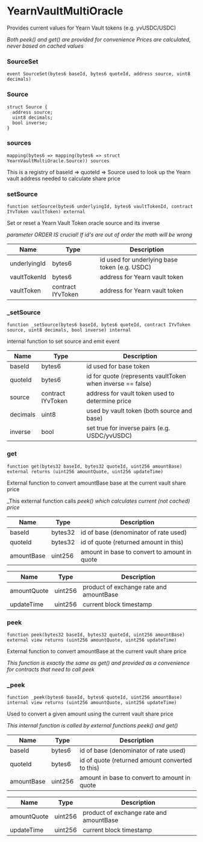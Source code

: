 # YearnVaultMultiOracle

Provides current values for Yearn Vault tokens (e.g. yvUSDC/USDC)

_Both peek() and get() are provided for convenience
       Prices are calculated, never based on cached values_

### SourceSet

```solidity
event SourceSet(bytes6 baseId, bytes6 quoteId, address source, uint8 decimals)
```

### Source

```solidity
struct Source {
  address source;
  uint8 decimals;
  bool inverse;
}
```

### sources

```solidity
mapping(bytes6 => mapping(bytes6 => struct YearnVaultMultiOracle.Source)) sources
```

This is a registry of baseId => quoteId => Source
       used to look up the Yearn vault address needed to calculate share price

### setSource

```solidity
function setSource(bytes6 underlyingId, bytes6 vaultTokenId, contract IYvToken vaultToken) external
```

Set or reset a Yearn Vault Token oracle source and its inverse

_parameter ORDER IS crucial!  If id's are out of order the math will be wrong_

| Name | Type | Description |
| ---- | ---- | ----------- |
| underlyingId | bytes6 | id used for underlying base token (e.g. USDC) |
| vaultTokenId | bytes6 | address for Yearn vault token |
| vaultToken | contract IYvToken | address for Yearn vault token |

### _setSource

```solidity
function _setSource(bytes6 baseId, bytes6 quoteId, contract IYvToken source, uint8 decimals, bool inverse) internal
```

internal function to set source and emit event

| Name | Type | Description |
| ---- | ---- | ----------- |
| baseId | bytes6 | id used for base token |
| quoteId | bytes6 | id for quote (represents vaultToken when inverse == false) |
| source | contract IYvToken | address for vault token used to determine price |
| decimals | uint8 | used by vault token (both source and base) |
| inverse | bool | set true for inverse pairs (e.g. USDC/yvUSDC) |

### get

```solidity
function get(bytes32 baseId, bytes32 quoteId, uint256 amountBase) external returns (uint256 amountQuote, uint256 updateTime)
```

External function to convert amountBase base at the current vault share price

_This external function calls _peek() which calculates current (not cached) price_

| Name | Type | Description |
| ---- | ---- | ----------- |
| baseId | bytes32 | id of base (denominator of rate used) |
| quoteId | bytes32 | id of quote (returned amount in this) |
| amountBase | uint256 | amount in base to convert to amount in quote |

| Name | Type | Description |
| ---- | ---- | ----------- |
| amountQuote | uint256 | product of exchange rate and amountBase |
| updateTime | uint256 | current block timestamp |

### peek

```solidity
function peek(bytes32 baseId, bytes32 quoteId, uint256 amountBase) external view returns (uint256 amountQuote, uint256 updateTime)
```

External function to convert amountBase at the current vault share price

_This function is exactly the same as get() and provided as a convenience
       for contracts that need to call peek_

### _peek

```solidity
function _peek(bytes6 baseId, bytes6 quoteId, uint256 amountBase) internal view returns (uint256 amountQuote, uint256 updateTime)
```

Used to convert a given amount using the current vault share price

_This internal function is called by external functions peek() and get()_

| Name | Type | Description |
| ---- | ---- | ----------- |
| baseId | bytes6 | id of base (denominator of rate used) |
| quoteId | bytes6 | id of quote (returned amount converted to this) |
| amountBase | uint256 | amount in base to convert to amount in quote |

| Name | Type | Description |
| ---- | ---- | ----------- |
| amountQuote | uint256 | product of exchange rate and amountBase |
| updateTime | uint256 | current block timestamp |


